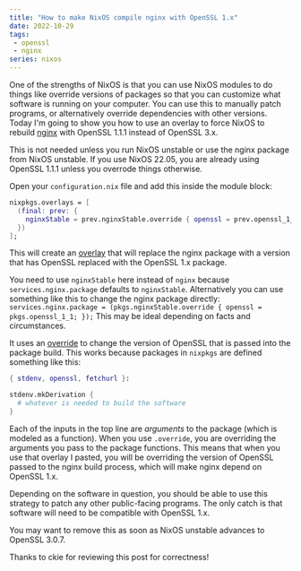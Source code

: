 ```yaml
---
title: "How to make NixOS compile nginx with OpenSSL 1.x"
date: 2022-10-29
tags:
 - openssl
 - nginx
series: nixos
---
```


<xeblog-hero ai="Waifu Diffusion v1.3 (float16)" file="alrest-orcas" prompt="cloud sea, xenoblade chronicles 2, azurda, blue sky, giant tree, orca, 1girl, red hair, katana"></xeblog-conv>

One of the strengths of NixOS is that you can use NixOS modules to do things
like override versions of packages so that you can customize what software is
running on your computer. You can use this to manually patch programs, or
alternatively override dependencies with other versions. Today I'm going to show
you how to use an overlay to force NixOS to rebuild
[nginx](https://nginx.org/en/) with OpenSSL 1.1.1 instead of OpenSSL 3.x.

<xeblog-conv name="Cadey" mood="coffee">This is not needed unless you run NixOS
unstable or use the nginx package from NixOS unstable. If you use NixOS 22.05,
you are already using OpenSSL 1.1.1 unless you overrode things
otherwise.</xeblog-conv>

Open your `configuration.nix` file and add this inside the module block:

```nix
nixpkgs.overlays = [
  (final: prev: {
    nginxStable = prev.nginxStable.override { openssl = prev.openssl_1_1; };
  })
];
```

This will create an [overlay](https://nixos.wiki/wiki/Overlays) that will
replace the nginx package with a version that has OpenSSL replaced with the
OpenSSL 1.x package.

<xeblog-conv name="Mara" mood="hacker">You need to use `nginxStable` here
instead of `nginx` because `services.nginx.package` defaults to `nginxStable`.
Alternatively you can use something like this to change the nginx package
directly: `services.nginx.package = (pkgs.nginxStable.override { openssl =
pkgs.openssl_1_1; });` This may be ideal depending on facts and
circumstances.</xeblog-conv>

It uses an [override](https://nixos.org/manual/nixpkgs/stable/#chap-overrides)
to change the version of OpenSSL that is passed into the package build. This
works because packages in `nixpkgs` are defined something like this:

```nix
{ stdenv, openssl, fetchurl }:

stdenv.mkDerivation {
  # whatever is needed to build the software
}
```

Each of the inputs in the top line are _arguments_ to the package (which is
modeled as a function). When you use `.override`, you are overriding the
arguments you pass to the package functions. This means that when you use that
overlay I pasted, you will be overriding the version of OpenSSL passed to the
nginx build process, which will make nginx depend on OpenSSL 1.x.

Depending on the software in question, you should be able to use this strategy
to patch any other public-facing programs. The only catch is that software will
need to be compatible with OpenSSL 1.x.

<xeblog-conv name="Cadey" mood="coffee">You may want to remove this as soon as
NixOS unstable advances to OpenSSL 3.0.7.</xeblog-conv>

<xeblog-conv name="Mara" mood="hacker">Thanks to ckie for reviewing this post
for correctness!</xeblog-conv>
